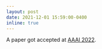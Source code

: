 ```yaml
---
layout: post
date: 2021-12-01 15:59:00-0400
inline: true
---
```


A paper got accepted at [AAAI 2022](https://aaai.org/Conferences/AAAI-22/).
